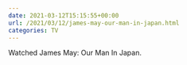 ```yaml
---
date: 2021-03-12T15:15:55+00:00
url: /2021/03/12/james-may-our-man-in-japan.html
categories: TV
---
```

Watched James May: Our Man In Japan.




